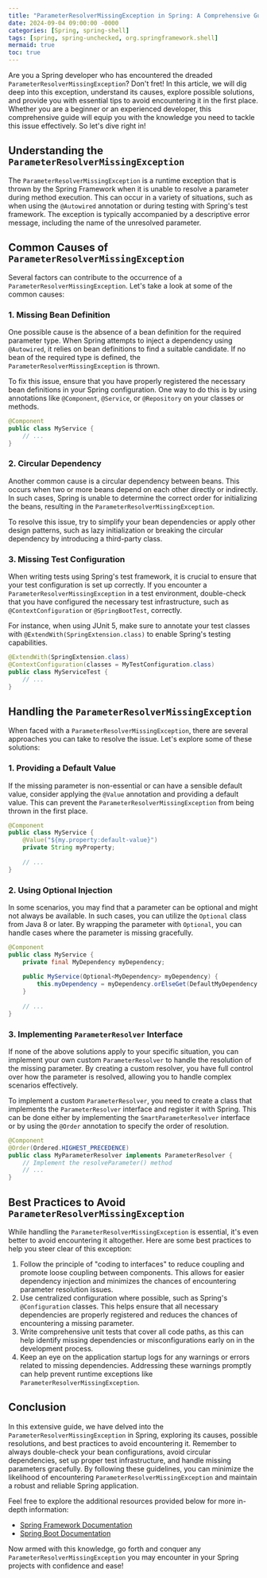 ```yaml
---
title: "ParameterResolverMissingException in Spring: A Comprehensive Guide"
date: 2024-09-04 09:00:00 -0000
categories: [Spring, spring-shell]
tags: [spring, spring-unchecked, org.springframework.shell]
mermaid: true
toc: true
---
```



Are you a Spring developer who has encountered the dreaded `ParameterResolverMissingException`? Don't fret! In this article, we will dig deep into this exception, understand its causes, explore possible solutions, and provide you with essential tips to avoid encountering it in the first place. Whether you are a beginner or an experienced developer, this comprehensive guide will equip you with the knowledge you need to tackle this issue effectively. So let's dive right in!

## Understanding the `ParameterResolverMissingException`

The `ParameterResolverMissingException` is a runtime exception that is thrown by the Spring Framework when it is unable to resolve a parameter during method execution. This can occur in a variety of situations, such as when using the `@Autowired` annotation or during testing with Spring's test framework. The exception is typically accompanied by a descriptive error message, including the name of the unresolved parameter.

## Common Causes of `ParameterResolverMissingException`

Several factors can contribute to the occurrence of a `ParameterResolverMissingException`. Let's take a look at some of the common causes:

### 1. Missing Bean Definition

One possible cause is the absence of a bean definition for the required parameter type. When Spring attempts to inject a dependency using `@Autowired`, it relies on bean definitions to find a suitable candidate. If no bean of the required type is defined, the `ParameterResolverMissingException` is thrown.

To fix this issue, ensure that you have properly registered the necessary bean definitions in your Spring configuration. One way to do this is by using annotations like `@Component`, `@Service`, or `@Repository` on your classes or methods.

```java
@Component
public class MyService {
    // ...
}
```

### 2. Circular Dependency

Another common cause is a circular dependency between beans. This occurs when two or more beans depend on each other directly or indirectly. In such cases, Spring is unable to determine the correct order for initializing the beans, resulting in the `ParameterResolverMissingException`.

To resolve this issue, try to simplify your bean dependencies or apply other design patterns, such as lazy initialization or breaking the circular dependency by introducing a third-party class.

### 3. Missing Test Configuration

When writing tests using Spring's test framework, it is crucial to ensure that your test configuration is set up correctly. If you encounter a `ParameterResolverMissingException` in a test environment, double-check that you have configured the necessary test infrastructure, such as `@ContextConfiguration` or `@SpringBootTest`, correctly.

For instance, when using JUnit 5, make sure to annotate your test classes with `@ExtendWith(SpringExtension.class)` to enable Spring's testing capabilities.

```java
@ExtendWith(SpringExtension.class)
@ContextConfiguration(classes = MyTestConfiguration.class)
public class MyServiceTest {
    // ...
}
```

## Handling the `ParameterResolverMissingException`

When faced with a `ParameterResolverMissingException`, there are several approaches you can take to resolve the issue. Let's explore some of these solutions:

### 1. Providing a Default Value

If the missing parameter is non-essential or can have a sensible default value, consider applying the `@Value` annotation and providing a default value. This can prevent the `ParameterResolverMissingException` from being thrown in the first place.

```java
@Component
public class MyService {
    @Value("${my.property:default-value}")
    private String myProperty;
    
    // ...
}
```

### 2. Using Optional Injection

In some scenarios, you may find that a parameter can be optional and might not always be available. In such cases, you can utilize the `Optional` class from Java 8 or later. By wrapping the parameter with `Optional`, you can handle cases where the parameter is missing gracefully.

```java
@Component
public class MyService {
    private final MyDependency myDependency;
    
    public MyService(Optional<MyDependency> myDependency) {
        this.myDependency = myDependency.orElseGet(DefaultMyDependency::new);
    }
    
    // ...
}
```

### 3. Implementing `ParameterResolver` Interface

If none of the above solutions apply to your specific situation, you can implement your own custom `ParameterResolver` to handle the resolution of the missing parameter. By creating a custom resolver, you have full control over how the parameter is resolved, allowing you to handle complex scenarios effectively.

To implement a custom `ParameterResolver`, you need to create a class that implements the `ParameterResolver` interface and register it with Spring. This can be done either by implementing the `SmartParameterResolver` interface or by using the `@Order` annotation to specify the order of resolution.

```java
@Component
@Order(Ordered.HIGHEST_PRECEDENCE)
public class MyParameterResolver implements ParameterResolver {
    // Implement the resolveParameter() method
    // ...
}
```

## Best Practices to Avoid `ParameterResolverMissingException`

While handling the `ParameterResolverMissingException` is essential, it's even better to avoid encountering it altogether. Here are some best practices to help you steer clear of this exception:

1. Follow the principle of "coding to interfaces" to reduce coupling and promote loose coupling between components. This allows for easier dependency injection and minimizes the chances of encountering parameter resolution issues.
2. Use centralized configuration where possible, such as Spring's `@Configuration` classes. This helps ensure that all necessary dependencies are properly registered and reduces the chances of encountering a missing parameter.
3. Write comprehensive unit tests that cover all code paths, as this can help identify missing dependencies or misconfigurations early on in the development process.
4. Keep an eye on the application startup logs for any warnings or errors related to missing dependencies. Addressing these warnings promptly can help prevent runtime exceptions like `ParameterResolverMissingException`.

## Conclusion

In this extensive guide, we have delved into the `ParameterResolverMissingException` in Spring, exploring its causes, possible resolutions, and best practices to avoid encountering it. Remember to always double-check your bean configurations, avoid circular dependencies, set up proper test infrastructure, and handle missing parameters gracefully. By following these guidelines, you can minimize the likelihood of encountering `ParameterResolverMissingException` and maintain a robust and reliable Spring application.

Feel free to explore the additional resources provided below for more in-depth information:

- [Spring Framework Documentation](https://docs.spring.io/spring-framework/docs/current/reference/html/index.html)
- [Spring Boot Documentation](https://docs.spring.io/spring-boot/docs/current/reference/html/index.html)

Now armed with this knowledge, go forth and conquer any `ParameterResolverMissingException` you may encounter in your Spring projects with confidence and ease!


